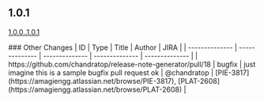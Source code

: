 <!-- Release notes generated using automated workflow -->

## 1.0.1
[1.0.0..1.0.1](https://github.com/chandratop/release-note-generation-demo/compare/1.0.0..1.0.1)
<!--- feat body end -->
<!--- break body end -->
<!--- sop body end -->

</details>
<!--- other header start -->
### Other Changes
<!--- other header end -->
<!--- other body start -->
| ID | Type | Title | Author | JIRA |
| -------------- | -------------- | -------------- | -------------- | -------------- |
| https://github.com/chandratop/release-note-generator/pull/18 | bugfix | just imagine this is a sample bugfix pull request ok | @chandratop | [PIE-3817](https://amagiengg.atlassian.net/browse/PIE-3817), [PLAT-2608](https://amagiengg.atlassian.net/browse/PLAT-2608) |
<!--- other body end -->
